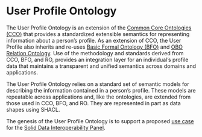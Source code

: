 # User Profile Ontology
The User Profile Ontology is an extension of the [Common Core Ontologies (CCO)](https://github.com/CommonCoreOntology/CommonCoreOntologies) that provides a standardized extensible semantics for representing information about a person’s profile. As an extension of CCO, the User Profile also inherits and re-uses [Basic Formal Ontology (BFO)](https://github.com/BFO-ontology/BFO) and [OBO Relation Ontology](https://github.com/oborel/obo-relations). Use of the methodology and standards derived from CCO, BFO, and RO, provides an integration layer for an individual’s profile data that maintains a transparent and unified semantics across domains and applications.

The User Profile Ontology relies on a standard set of semantic models for describing the information contained in a person’s profile. These models are repeatable across applications and, like the ontologies, are extended from those used in CCO, BFO, and RO. They are represented in part as data shapes using SHACL.

The genesis of the User Profile Ontology is to support a proposed [use case](https://github.com/solid/data-interoperability-panel/blob/JKReynolds-patch-1/user-profile/use-cases.md) for the [Solid Data Interoperability Panel](https://github.com/solid/data-interoperability-panel/tree/JKReynolds-patch-1).

